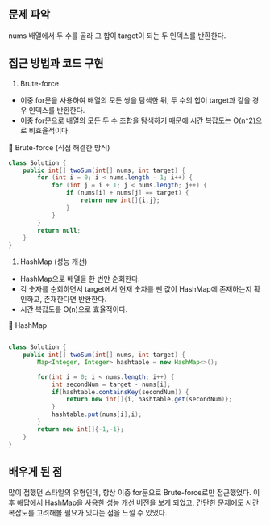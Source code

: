 ## 문제 파악

nums 배열에서 두 수를 골라 그 합이 target이 되는 두 인덱스를 반환한다.

## 접근 방법과 코드 구현

1. Brute-force
- 이중 for문을 사용하여 배열의 모든 쌍을 탐색한 뒤, 두 수의 합이 target과 같을 경우 인덱스를 반환한다.
- 이중 for문으로 배열의 모든 두 수 조합을 탐색하기 때문에 시간 복잡도는 O(n^2)으로 비효율적이다.

💟 Brute-force (직접 해결한 방식)

```java
class Solution {
    public int[] twoSum(int[] nums, int target) {
        for (int i = 0; i < nums.length - 1; i++) {
            for (int j = i + 1; j < nums.length; j++) {
                if (nums[i] + nums[j] == target) {
                    return new int[]{i,j};
                }
            }
        }
        return null;
    }
}
```

1. HashMap (성능 개선)
- HashMap으로 배열을 한 번만 순회한다.
- 각 숫자를 순회하면서 target에서 현재 숫자를 뺀 값이 HashMap에 존재하는지 확인하고, 존재한다면 반환한다.
- 시간 복잡도를 O(n)으로 효율적이다.

💟 HashMap

```java

class Solution {
    public int[] twoSum(int[] nums, int target) {
        Map<Integer, Integer> hashtable = new HashMap<>();

        for(int i = 0; i < nums.length; i++) {
            int secondNum = target - nums[i];
            if(hashtable.containsKey(secondNum)) {
                return new int[]{i, hashtable.get(secondNum)};
            }
            hashtable.put(nums[i],i);
        }
        return new int[]{-1,-1};
    }
}
```

## 배우게 된 점

많이 접했던 스타일의 유형인데, 항상 이중 for문으로 Brute-force로만 접근했었다. 이후 해답에서 HashMap을 사용한 성능 개선 버전을 보게 되었고, 간단한 문제에도 시간 복잡도를 고려해볼 필요가 있다는 점을 느낄 수 있었다.
